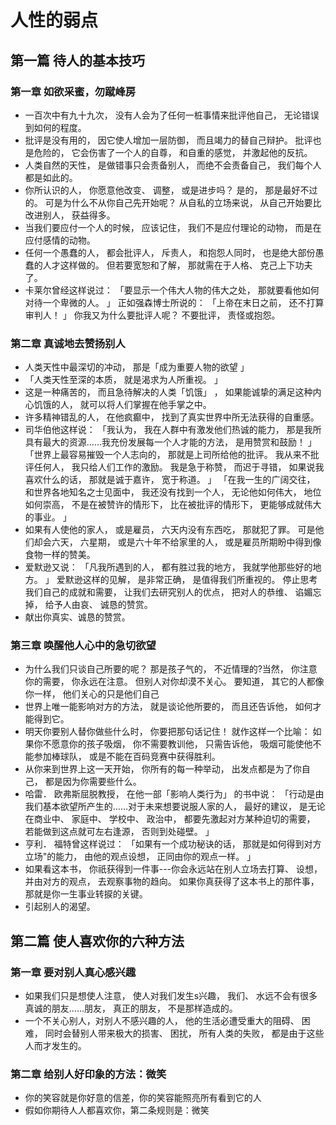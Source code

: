 # 人性的弱点

## 第一篇 待人的基本技巧

### 第一章 如欲采蜜，勿蹴峰房

* 一百次中有九十九次， 没有人会为了任何一桩事情来批评他自己， 无论错误到如何的程度。 
* 批评是没有用的， 因它使人增加一层防御， 而且竭力的替自己辩护。 批评也是危险的， 它会伤害了一个人的自尊， 和自重的感觉， 并激起他的反抗。 
* 人类自然的天性， 是做错事只会责备别人， 而绝不会责备自己， 我们每个人都是如此的。  
* 你所认识的人， 你愿意他改变、 调整， 或是进步吗？ 是的， 那是最好不过的。 可是为什么不从你自己先开始呢？ 从自私的立场来说， 从自己开始要比改进别人， 获益得多。 
* 当我们要应付一个人的时候， 应该记住， 我们不是应付理论的动物， 而是在应付感情的动物。 
* 任何一个愚蠢的人， 都会批评人， 斥责人， 和抱怨人同时， 也是绝大部份愚蠢的人才这样做的。
  但若要宽恕和了解， 那就需在于人格、 克己上下功夫了。 
* 卡莱尔曾经这样说过： 「要显示一个伟大人物的伟大之处， 那就要看他如何对待一个卑微的人。 」
  正如强森博士所说的： 「上帝在末日之前， 还不打算审判人！ 」
  你我又为什么要批评人呢？
  不要批评， 责怪或抱怨。 

### 第二章  真诚地去赞扬别人

* 人类天性中最深切的冲动， 那是「成为重要人物的欲望 」
* 「人类天性至深的本质， 就是渴求为人所重视。 」  
* 这是一种痛苦的， 而且急待解决的人类「饥饿」 ， 如果能诚挚的满足这种内心饥饿的人， 就可以将人们掌握在他手掌之中。 
* 许多精神错乱的人， 在他疯癫中， 找到了真实世界中所无法获得的自重感。 
* 司华伯他这样说： 「我认为， 我在人群中有激发他们热诚的能力， 那是我所具有最大的资源……我充份发展每一个人才能的方法， 是用赞赏和鼓励！ 」 「世界上最容易摧毁一个人志向的， 那就是上司所给他的批评。 我从来不批评任何人， 我只给人们工作的激励。 我是急于称赞， 而迟于寻错， 如果说我喜欢什么的话， 那就是诚于嘉许， 宽于称道。 」 「在我一生的广阔交往， 和世界各地知名之士见面中， 我还没有找到一个人， 无论他如何伟大， 地位如何崇高， 不是在被赞许的情形下， 比在被批评的情形下， 更能够成就伟大的事业。 」 
* 如果有人使他的家人， 或是雇员， 六天内没有东西吃， 那就犯了罪。 可是他们却会六天， 六星期， 或是六十年不给家里的人， 或是雇员所期盼中得到像食物一样的赞美。 
* 爱默逊又说： 「凡我所遇到的人， 都有胜过我的地方， 我就学他那些好的地方。 」
  爱默逊这样的见解， 是非常正确， 是值得我们所重视的。 停止思考我们自己的成就和需要， 让我们去研究别人的优点， 把对人的恭维、 谄媚忘掉， 给予人由哀、 诚恳的赞赏。  
* 献出你真实、诚恳的赞赏。 

### 第三章 唤醒他人心中的急切欲望

* 为什么我们只谈自己所要的呢？ 那是孩子气的， 不近情理的?当然， 你注意你的需要， 你永远在注意。 但别人对你却漠不关心。 要知道， 其它的人都像你一样， 他们关心的只是他们自己 
* 世界上唯一能影响对方的方法， 就是谈论他所要的， 而且还告诉他， 如何才能得到它。
* 明天你要别人替你做些什么时， 你要把那句话记住！ 就作这样一个比喻： 如果你不愿意你的孩子吸烟， 你不需要教训他， 只需告诉他， 吸烟可能使他不能参加棒球队， 或是不能在百码竞赛中获得胜利。 
* 从你来到世界上这一天开始， 你所有的每一种举动， 出发点都是为了你自己， 都是因为你需要些什么。 
* 哈雷． 欧弗斯屈脱教授， 在他一部「影响人类行为」 的书中说： 「行动是由我们基本欲望所产生的……对于未来想要说服人家的人， 最好的建议， 是无论在商业中、 家庭中、 学校中、 政治中， 都要先激起对方某种迫切的需要， 若能做到这点就可左右逢源， 否则到处碰壁。 」 
* 亨利． 福特曾这样说过： 「如果有一个成功秘诀的话， 那就是如何得到对方立场"的能力， 由他的观点设想， 正同由你的观点一样。 」 
* 如果看这本书， 你祇获得到一件事---你会永远站在别人立场去打算、 设想， 并由对方的观点， 去观察事物的趋向。 如果你真获得了这本书上的那件事， 那就是你一生事业转捩的关键。 
* 引起别人的渴望。 

## 第二篇 使人喜欢你的六种方法  

### 第一章 要对别人真心感兴趣

* 如果我们只是想使人注意， 使人对我们发生s兴趣， 我们、 水远不会有很多真诚的朋友……朋友， 真正的朋友， 不是那样造成的。 
* 一个不关心别人，对别人不感兴趣的人， 他的生活必遭受重大的阻碍、 困难， 同时会替别人带来极大的损害、 困扰， 所有人类的失败， 都是由于这些人而才发生的。  

### 第二章 给别人好印象的方法：微笑

* 你的笑容就是你好意的信差，你的笑容能照亮所有看到它的人
* 假如你期待人人都喜欢你，第二条规则是：微笑